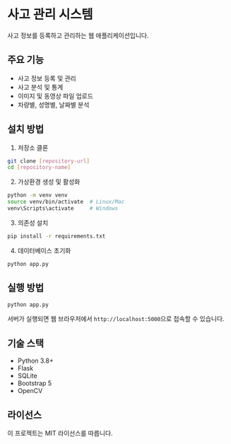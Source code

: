 # 사고 관리 시스템

사고 정보를 등록하고 관리하는 웹 애플리케이션입니다.

## 주요 기능

- 사고 정보 등록 및 관리
- 사고 분석 및 통계
- 이미지 및 동영상 파일 업로드
- 차량별, 성명별, 날짜별 분석

## 설치 방법

1. 저장소 클론
```bash
git clone [repository-url]
cd [repository-name]
```

2. 가상환경 생성 및 활성화
```bash
python -m venv venv
source venv/bin/activate  # Linux/Mac
venv\Scripts\activate     # Windows
```

3. 의존성 설치
```bash
pip install -r requirements.txt
```

4. 데이터베이스 초기화
```bash
python app.py
```

## 실행 방법

```bash
python app.py
```

서버가 실행되면 웹 브라우저에서 `http://localhost:5000`으로 접속할 수 있습니다.

## 기술 스택

- Python 3.8+
- Flask
- SQLite
- Bootstrap 5
- OpenCV

## 라이선스

이 프로젝트는 MIT 라이선스를 따릅니다. 